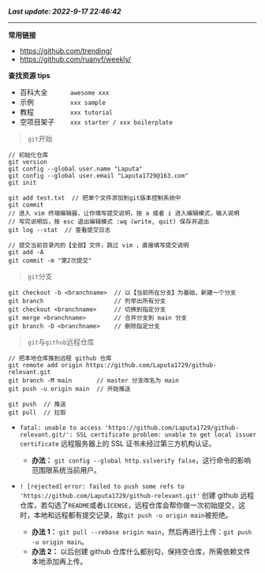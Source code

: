 **_Last update: 2022-9-17 22:46:42_**

---

**常用链接**

-   https://github.com/trending/
-   https://github.com/ruanyf/weekly/

**查找资源 tips**

-   百科大全 &emsp;&emsp;&emsp;`awesome xxx`
-   示例 &emsp;&emsp;&emsp;&emsp;&emsp;`xxx sample`
-   教程 &emsp;&emsp;&emsp;&emsp;&emsp;`xxx tutorial`
-   空项目架子 &emsp;&emsp;`xxx starter / xxx boilerplate`

> `git`开始

```
// 初始化仓库
git version
git config --global user.name "Laputa"
git config --global user.email "Laputa1729@163.com"
git init
```

```
git add test.txt  // 把单个文件添加到git版本控制系统中
git commit
// 进入 vim 终端编辑器，让你填写提交说明，按 a 或者 i 进入编辑模式，输入说明
// 写完说明后，按 esc 退出编辑模式 :wq (write, quit) 保存并退出
git log --stat  // 查看提交日志
```

```
// 提交当前目录内的【全部】文件，跳过 vim ，直接填写提交说明
git add -A
git commit -m "第2次提交"
```

> `git`分支

```
git checkout -b <branchname>  // 以【当前所在分支】为基础，新建一个分支
git branch                    // 列举出所有分支
git checkout <branchname>     // 切换到指定分支
git merge <branchname>        // 合并分支到 main 分支
git branch -D <branchname>    // 删除指定分支
```

> `git`与`github`远程仓库

```
// 把本地仓库推到远程 github 仓库
git remote add origin https://github.com/Laputa1729/github-relevant.git
git branch -M main       // master 分支改名为 main
git push -u origin main  // 开始推送

git push  // 推送
git pull  // 拉取
```

-   `fatal: unable to access 'https://github.com/Laputa1729/github-relevant.git/': SSL certificate problem: unable to get local issuer certificate`
    远程服务器上的 SSL 证书未经过第三方机构认证。
    
    - **办法：** `git config --global http.sslverify false`，这行命令的影响范围限系统当前用户。
    
-   `! [rejected]`
    `error: failed to push some refs to 'https://github.com/Laputa1729/github-relevant.git'`
    创建 github 远程仓库，若勾选了`README`或者`LICENSE`，远程仓库会帮你做一次初始提交，这时，本地和远程都有提交记录，故`git push -u origin main`被拒绝。
    
    - **办法 1：** `git pull --rebase origin main`，然后再进行上传：`git push -u origin main`。
    - **办法 2：** 以后创建 github 仓库什么都别勾，保持空仓库，所需依赖文件本地添加再上传。
